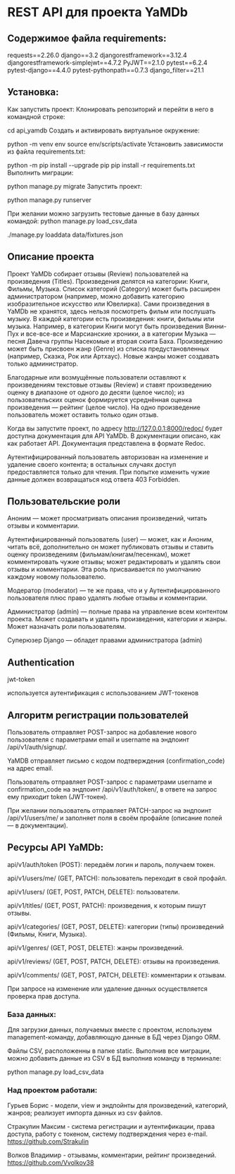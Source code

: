 # REST API для проекта YaMDb

## Содержимое файла requirements:

requests==2.26.0
django==3.2
djangorestframework==3.12.4
djangorestframework-simplejwt==4.7.2
PyJWT==2.1.0
pytest==6.2.4
pytest-django==4.4.0
pytest-pythonpath==0.7.3
django_filter==21.1

## Установка:
Как запустить проект:
Клонировать репозиторий и перейти в него в командной строке:

cd api_yamdb
Cоздать и активировать виртуальное окружение:

python -m venv env
source env/scripts/activate
Установить зависимости из файла requirements.txt:

python -m pip install --upgrade pip
pip install -r requirements.txt
Выполнить миграции:

python manage.py migrate
Запустить проект:

python manage.py runserver

При желании можно загрузить тестовые данные в базу данных командой:
python manage.py load_csv_data

./manage.py loaddata data/fixtures.json

## Описание проекта

Проект YaMDb собирает отзывы (Review) пользователей на произведения (Titles). Произведения делятся на категории: Книги, Фильмы, Музыка. Список категорий (Category) может быть расширен администратором (например, можно добавить категорию изобразительное искусство или Ювелирка).
Сами произведения в YaMDb не хранятся, здесь нельзя посмотреть фильм или послушать музыку.
В каждой категории есть произведения: книги, фильмы или музыка. Например, в категории Книги могут быть произведения Винни-Пух и все-все-все и Марсианские хроники, а в категории Музыка — песня Давеча группы Насекомые и вторая сюита Баха.
Произведению может быть присвоен жанр (Genre) из списка предустановленных (например, Сказка, Рок или Артхаус). Новые жанры может создавать только администратор.

Благодарные или возмущённые пользователи оставляют к произведениям текстовые отзывы (Review) и ставят произведению оценку в диапазоне от одного до десяти (целое число); из пользовательских оценок формируется усреднённая оценка произведения — рейтинг (целое число). На одно произведение пользователь может оставить только один отзыв.

Когда вы запустите проект, по адресу http://127.0.0.1:8000/redoc/ будет доступна документация для API YaMDb. В документации описано, как как работает API. Документация представлена в формате Redoc.

Аутентифицированный пользователь авторизован на изменение и удаление своего контента; в остальных случаях доступ предоставляется только для чтения. При попытке изменить чужие данные должен возвращаться код ответа 403 Forbidden.

## Пользовательские роли

Аноним — может просматривать описания произведений, читать отзывы и комментарии.

Аутентифицированный пользователь (user) — может, как и Аноним, читать всё, дополнительно он может публиковать отзывы и ставить оценку произведениям (фильмам/книгам/песенкам), может комментировать чужие отзывы; может редактировать и удалять свои отзывы и комментарии. Эта роль присваивается по умолчанию каждому новому пользователю.

Модератор (moderator) — те же права, что и у Аутентифицированного пользователя плюс право удалять любые отзывы и комментарии.

Администратор (admin) — полные права на управление всем контентом проекта. Может создавать и удалять произведения, категории и жанры. Может назначать роли пользователям.

Суперюзер Django — обладет правами администратора (admin)

## Authentication

jwt-token

используется аутентификация с использованием JWT-токенов

## Алгоритм регистрации пользователей

Пользователь отправляет POST-запрос на добавление нового пользователя с параметрами email и username на эндпоинт /api/v1/auth/signup/.

YaMDB отправляет письмо с кодом подтверждения (confirmation_code) на адрес email.

Пользователь отправляет POST-запрос с параметрами username и confirmation_code на эндпоинт /api/v1/auth/token/, в ответе на запрос ему приходит token (JWT-токен).

При желании пользователь отправляет PATCH-запрос на эндпоинт /api/v1/users/me/ и заполняет поля в своём профайле (описание полей — в документации).

## Ресурсы API YaMDb:

api/v1/auth/token (POST): передаём логин и пароль, получаем токен.

api/v1/users/me/ (GET, PATCH): пользователь переходит в свой профайл.

api/v1/users/ (GET, POST, PATCH, DELETE): пользователи.

api/v1/titles/ (GET, POST, PATCH): произведения, к которым пишут отзывы.

api/v1/categories/ (GET, POST, DELETE): категории (типы) произведений (Фильмы, Книги, Музыка).

api/v1/genres/ (GET, POST, DELETE): жанры произведений. 

api/v1/reviews/ (GET, POST, PATCH, DELETE): отзывы на произведения.

api/v1/comments/ (GET, POST, PATCH, DELETE): комментарии к отзывам. 

При запросе на изменение или удаление данных осуществляется проверка прав доступа.

### База данных:

Для загрузки данных, получаемых вместе с проектом, используем management-команду, добавляющую данные в БД через Django ORM.

Файлы CSV, расположенны в папке static. Выполнив все миграции, можно добавить данные из CSV в БД выполнив команду в терминале:

python manage.py load_csv_data


### Над проектом работали:

Гурьев Борис -  модели, view и эндпойнты для
                произведений,
                категорий,
                жанров;
                реализует импорта данных из csv файлов.


Стракулин Максим - система регистрации и аутентификации,
                   права доступа,
                   работу с токеном,
                   систему подтверждения через e-mail.
                   https://github.com/Strakulin

Волков Владимир - отзывамы,
                  комментарии,
                  рейтинг произведений.
                  https://github.com/Vvolkov38